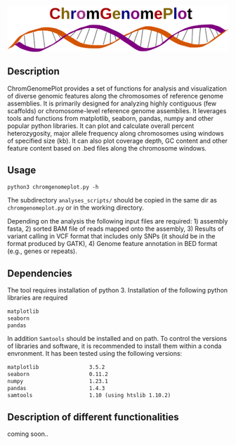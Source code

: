 
![Alt text](https://github.com/alexvasilikop/ChromGenomePlot/blob/main/chromgenomeplot.svg)

## Description
ChromGenomePlot provides a set of functions for analysis and visualization of diverse genomic features along the chromosomes of reference genome assemblies. It is primarily designed for analyzing highly contiguous (few scaffolds) or chromosome-level reference genome assemblies. It leverages 
tools and functions from matplotlib, seaborn, pandas, numpy and other popular python libraries. It can plot and calculate overall percent heterozygosity, major allele frequency along chromosomes using windows of specified size (kb). It can also plot coverage depth, GC content and other feature content based on .bed files along the chromosome windows.

## Usage
```
python3 chromgenomeplot.py -h
```
The subdirectory ```analyses_scripts/``` should be copied in the same dir as ```chromgenomeplot.py``` or in the working directory.

Depending on the analysis the following input files are required: 1) assembly fasta, 2) sorted BAM file of reads mapped onto the assembly, 3) Results of variant calling in VCF format that includes only SNPs (it should be in the format produced by GATK), 4) Genome feature annotation in BED format (e.g., genes or repeats). 


## Dependencies
The tool requires installation of python 3. Installation of the following python libraries are required
```
matplotlib
seaborn
pandas
```

In addition ```Samtools``` should be installed and on path. To control the versions of libraries and software, it is recommended to install them within a conda envronment. It has been tested using the following versions:
```
matplotlib                3.5.2
seaborn                   0.11.2
numpy                     1.23.1
pandas                    1.4.3
samtools                  1.10 (using htslib 1.10.2)
```

## Description of different functionalities
coming soon..
